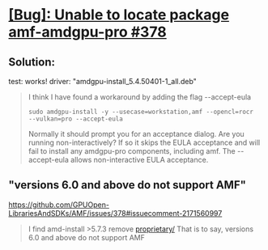 # [[Bug]: Unable to locate package amf-amdgpu-pro #378 ](https://github.com/GPUOpen-LibrariesAndSDKs/AMF/issues/378)

## Solution:
test: works!
driver: "amdgpu-install_5.4.50401-1_all.deb"

>    I think I have found a workaround by adding the flag --accept-eula
>
>    `sudo amdgpu-install -y --usecase=workstation,amf --opencl=rocr  --vulkan=pro --accept-eula`
>
>Normally it should prompt you for an acceptance dialog. Are you running non-interactively? If so it skips the EULA acceptance and will fail to install any amdgpu-pro components, including amf. The --accept-eula allows non-interactive EULA acceptance.

## "versions 6.0 and above do not support AMF"
https://github.com/GPUOpen-LibrariesAndSDKs/AMF/issues/378#issuecomment-2171560997

>I find amd-install >5.7.3 remove [proprietary/](https://repo.radeon.com/amdgpu/5.7.3/ubuntu/pool/proprietary/)
>That is to say, versions 6.0 and above do not support AMF

